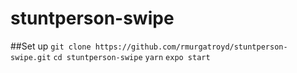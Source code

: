 # stuntperson-swipe

##Set up
`git clone https://github.com/rmurgatroyd/stuntperson-swipe.git`
`cd stuntperson-swipe`
`yarn`
`expo start`
